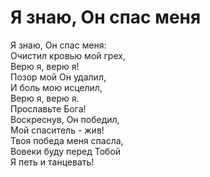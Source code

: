 # Я знаю, Он спас меня
Я знаю, Он спас меня:  
Очистил кровью мой грех,  
Верю я, верю я!  
Позор мой Он удалил,  
И боль мою исцелил,  
Верю я, верю я.  
Прославьте Бога!  
Воскреснув, Он победил,  
Мой спаситель - жив!  
Твоя победа меня спасла,  
Вовеки буду перед Тобой  
Я петь и танцевать!
